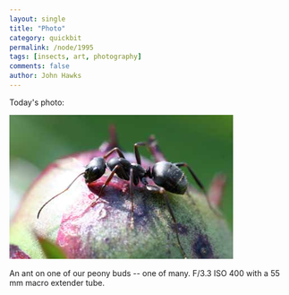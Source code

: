 ```yaml
---
layout: single 
title: "Photo" 
category: quickbit
permalink: /node/1995
tags: [insects, art, photography] 
comments: false 
author: John Hawks 
---
```


Today's photo:

<div class="middle-picture">
<img src="/graphics/ant_peony_bud_macro_2009.jpg" height="257" width="400" alt="Ant on peony bud" />
</div>

An ant on one of our peony buds -- one of many. F/3.3 ISO 400 with a 55 mm macro extender tube. 

